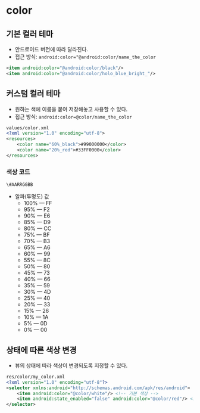 # color
## 기본 컬러 테마
- 안드로이드 버전에 따라 달라진다.
- 접근 방식: `android:color="@android:color/name_the_color`
```xml
<item android:color="@android:color/black"/>
<item android:color="@android:color/holo_blue_bright_"/>
```

## 커스텀 컬러 테마
- 원하는 색에 이름을 붙여 저장해놓고 사용할 수 있다.
- 접근 방식: `android:color=@color/name_the_color`
```xml
values/color.xml
<?xml version="1.0" encoding="utf-8">
<resources>
    <color name="60%_black">#99000000</color>
    <color name="20%_red">#33FF0000</color>
</resources>
```

### 색상 코드
`\#AARRGGBB`

- 알파(투명도) 값
    * 100% — FF
    * 95% — F2
    * 90% — E6
    * 85% — D9
    * 80% — CC
    * 75% — BF
    * 70% — B3
    * 65% — A6
    * 60% — 99
    * 55% — 8C
    * 50% — 80
    * 45% — 73
    * 40% — 66
    * 35% — 59
    * 30% — 4D
    * 25% — 40
    * 20% — 33
    * 15% — 26
    * 10% — 1A
    * 5% — 0D
    * 0% — 00

## 상태에 따른 색상 변경 
- 뷰의 상태에 따라 색상이 변경되도록 지정할 수 있다.
```xml
res/color/my_color.xml
<?xml version="1.0" encoding="utf-8"?>
<selector xmlns:android="http://schemas.android.com/apk/res/android">
    <item android:color="@color/white"/> <!-- 기본 색상 -->
    <item android:state_enabled="false" android:color="@color/red"/> <!-- disabled 상태일 때의 색상 -->
</selector>
```
